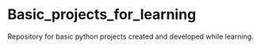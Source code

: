 # Basic_projects_for_learning
Repository for basic python projects created and developed while learning.
